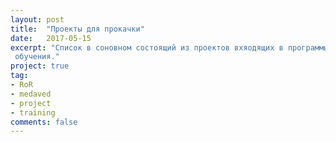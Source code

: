 ```yaml
---
layout: post
title:  "Проекты для прокачки"
date:   2017-05-15
excerpt: "Список в соновном состоящий из проектов вхяодящих в программы 
 обучения."
project: true
tag: 
- RoR
- medaved
- project
- training
comments: false
---
```

